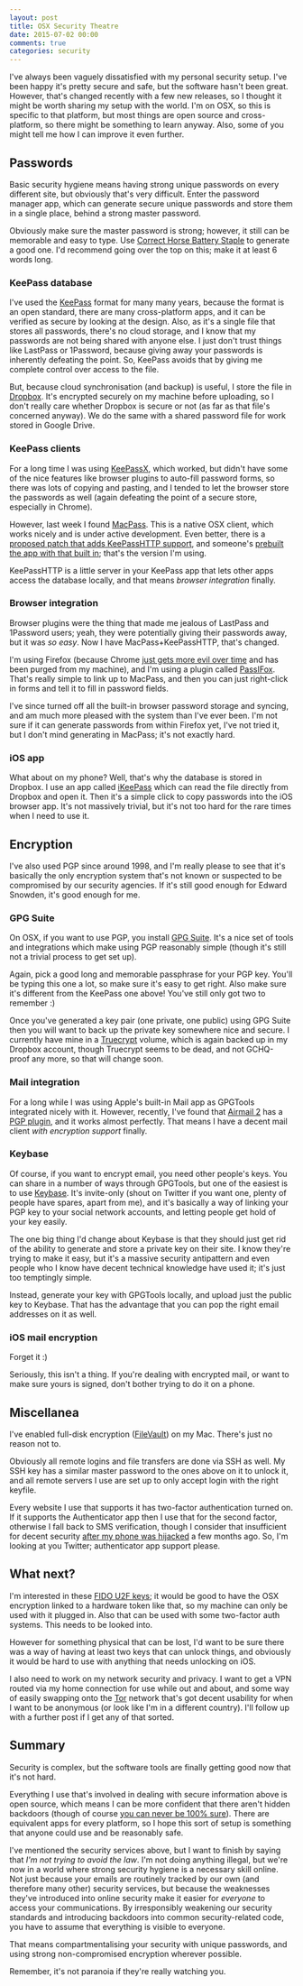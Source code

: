 ```yaml
---
layout: post
title: OSX Security Theatre
date: 2015-07-02 00:00
comments: true
categories: security
---
```


I've always been vaguely dissatisfied with my personal security setup. I've been happy it's pretty secure and safe, but the software hasn't been great. However, that's changed recently with a few new releases, so I thought it might be worth sharing my setup with the world. I'm on OSX, so this is specific to that platform, but most things are open source and cross-platform, so there might be something to learn anyway. Also, some of you might tell me how I can improve it even further.

## Passwords

Basic security hygiene means having strong unique passwords on every different site, but obviously that's very difficult. Enter the password manager app, which can generate secure unique passwords and store them in a single place, behind a strong master password.

Obviously make sure the master password is strong; however, it still can be memorable and easy to type. Use [Correct Horse Battery Staple](http://correcthorsebatterystaple.net/) to generate a good one. I'd recommend going over the top on this; make it at least 6 words long.

### KeePass database

I've used the [KeePass](http://keepass.info/) format for many many years, because the format is an open standard, there are many cross-platform apps, and it can be verified as secure by looking at the design. Also, as it's a single file that stores all passwords, there's no cloud storage, and I know that my passwords are not being shared with anyone else. I just don't trust things like LastPass or 1Password, because giving away your passwords is inherently defeating the point. So, KeePass avoids that by giving me complete control over access to the file.

But, because cloud synchronisation (and backup) is useful, I store the file in [Dropbox](https://db.tt/8ZsPh7g). It's encrypted securely on my machine before uploading, so I don't really care whether Dropbox is secure or not (as far as that file's concerned anyway). We do the same with a shared password file for work stored in Google Drive.

### KeePass clients

For a long time I was using [KeePassX](https://www.keepassx.org/), which worked, but didn't have some of the nice features like browser plugins to auto-fill password forms, so there was lots of copying and pasting, and I tended to let the browser store the passwords as well (again defeating the point of a secure store, especially in Chrome).

However, last week I found [MacPass](https://mstarke.github.io/MacPass/). This is a native OSX client, which works nicely and is under active development. Even better, there is a [proposed patch that adds KeePassHTTP support](https://github.com/mstarke/MacPass/pull/247), and someone's [prebuilt the app with that built in](https://github.com/mstarke/MacPass/pull/247#issuecomment-113848747); that's the version I'm using.

KeePassHTTP is a little server in your KeePass app that lets other apps access the database locally, and that means *browser integration* finally.

### Browser integration

Browser plugins were the thing that made me jealous of LastPass and 1Password users; yeah, they were potentially giving their passwords away, but it was *so easy*. Now I have MacPass+KeePassHTTP, that's changed.

I'm using Firefox (because Chrome [just gets more evil over time](http://www.independent.co.uk/life-style/gadgets-and-tech/news/google-was-downloading-audio-listeners-onto-computers-without-consent-say-chromium-users-10335111.html) and has been purged from my machine), and I'm using a plugin called [PassIFox](https://addons.mozilla.org/en-US/firefox/addon/passifox/). That's really simple to link up to MacPass, and then you can just right-click in forms and tell it to fill in password fields.

I've since turned off all the built-in browser password storage and syncing, and am much more pleased with the system than I've ever been. I'm not sure if it can generate passwords from within Firefox yet, I've not tried it, but I don't mind generating in MacPass; it's not exactly hard.

### iOS app

What about on my phone? Well, that's why the database is stored in Dropbox. I use an app called [iKeePass](https://itunes.apple.com/us/app/ikeepass/id299697688?mt=8) which can read the file directly from Dropbox and open it. Then it's a simple click to copy passwords into the iOS browser app. It's not massively trivial, but it's not too hard for the rare times when I need to use it.

## Encryption

I've also used PGP since around 1998, and I'm really please to see that it's basically the only encryption system that's not known or suspected to be compromised by our security agencies. If it's still good enough for Edward Snowden, it's good enough for me.

### GPG Suite

On OSX, if you want to use PGP, you install [GPG Suite](https://gpgtools.org/). It's a nice set of tools and integrations which make using PGP reasonably simple (though it's still not a trivial process to get set up).

Again, pick a good long and memorable passphrase for your PGP key. You'll be typing this one a lot, so make sure it's easy to get right. Also make sure it's different from the KeePass one above! You've still only got two to remember :)

Once you've generated a key pair (one private, one public) using GPG Suite then you will want to back up the private key somewhere nice and secure. I currently have mine in a [Truecrypt](http://truecrypt.sourceforge.net/) volume, which is again backed up in my Dropbox account, though Truecrypt seems to be dead, and not GCHQ-proof any more, so that will change soon.

### Mail integration

For a long while I was using Apple's built-in Mail app as GPGTools integrated nicely with it. However, recently, I've found that [Airmail 2](http://airmailapp.com/) has a [PGP plugin](http://support.airmailapp.com/post/95764147348/gpg-pgp-plugin), and it works almost perfectly. That means I have a decent mail client *with encryption support* finally.

### Keybase

Of course, if you want to encrypt email, you need other people's keys. You can share in a number of ways through GPGTools, but one of the easiest is to use [Keybase](http://keybase.io/Floppy). It's invite-only (shout on Twitter if you want one, plenty of people have spares, apart from me), and it's basically a way of linking your PGP key to your social network accounts, and letting people get hold of your key easily.

The one big thing I'd change about Keybase is that they should just get rid of the ability to generate and store a private key on their site. I know they're trying to make it easy, but it's a massive security antipattern and even people who I know have decent technical knowledge have used it; it's just too temptingly simple.

Instead, generate your key with GPGTools locally, and upload just the public key to Keybase. That has the advantage that you can pop the right email addresses on it as well.

### iOS mail encryption

Forget it :)

Seriously, this isn't a thing. If you're dealing with encrypted mail, or want to make sure yours is signed, don't bother trying to do it on a phone.

## Miscellanea

I've enabled full-disk encryption ([FileVault](https://support.apple.com/en-us/HT204837)) on my Mac. There's just no reason not to. 

Obviously all remote logins and file transfers are done via SSH as well. My SSH key has a similar master password to the ones above on it to unlock it, and all remote servers I use are set up to only accept login with the right keyfile.

Every website I use that supports it has two-factor authentication turned on. If it supports the Authenticator app then I use that for the second factor, otherwise I fall back to SMS verification, though I consider that insufficient for decent security [after my phone was hijacked](/blog/2015/04/16/anatomy-of-a-hijack/) a few months ago. So, I'm looking at you Twitter; authenticator app support please. 

## What next?

I'm interested in these [FIDO U2F keys](https://www.yubico.com/applications/fido/); it would be good to have the OSX encryption linked to a hardware token like that, so my machine can only be used with it plugged in. Also that can be used with some two-factor auth systems. This needs to be looked into.

However for something physical that can be lost, I'd want to be sure there was a way of having at least two keys that can unlock things, and obviously it would be hard to use with anything that needs unlocking on iOS.

I also need to work on my network security and privacy. I want to get a VPN routed via my home connection for use while out and about, and some way of easily swapping onto the [Tor](http://torproject.org) network that's got decent usability for when I want to be anonymous (or look like I'm in a different country). I'll follow up with a further post if I get any of that sorted.

## Summary

Security is complex, but the software tools are finally getting good now that it's not hard. 

Everything I use that's involved in dealing with secure information above is open source, which means I can be more confident that there aren't hidden backdoors (though of course [you can never be 100% sure](http://siliconangle.com/blog/2013/09/06/bullrun-the-nsa-backdoor-anti-encryption-bug-program-that-breaks-most-encryption-on-the-internet/)). There are equivalent apps for every platform, so I hope this sort of setup is something that anyone could use and be reasonably safe.

I've mentioned the security services above, but I want to finish by saying that *I'm not trying to avoid the law*. I'm not doing anything illegal, but we're now in a world where strong security hygiene is a necessary skill online. Not just because your emails are routinely tracked by our own (and therefore many other) security services, but because the weaknesses they've introduced into online security make it easier for *everyone* to access your communications. By irresponsibly weakening our security standards and introducing backdoors into common security-related code, you have to assume that everything is visible to everyone. 

That means compartmentalising your security with unique passwords, and using strong non-compromised encryption wherever possible.

Remember, it's not paranoia if they're really watching you.


